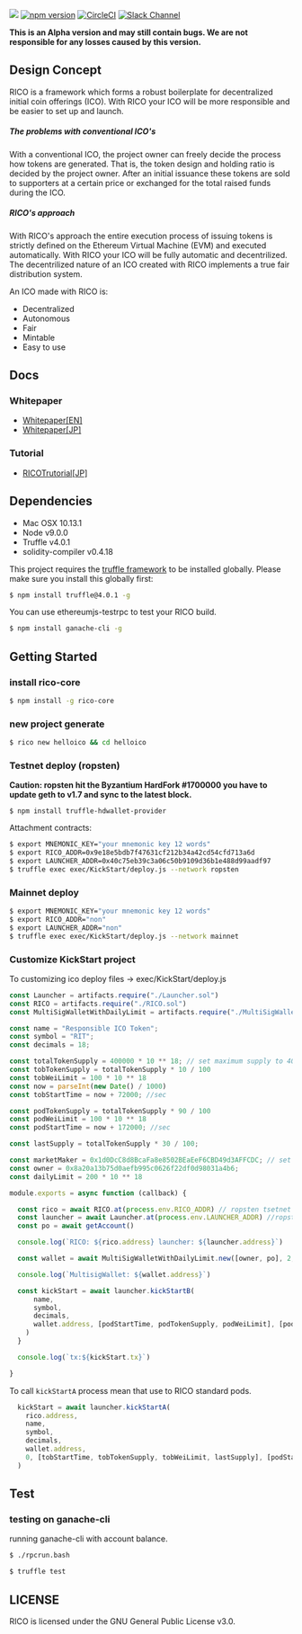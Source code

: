 ![](https://dri.network/static/images/rico-banner.png)
[![npm version](https://badge.fury.io/js/rico-core.svg)](https://badge.fury.io/js/rico-core)
[![CircleCI](https://circleci.com/gh/DRI-network/RICO/tree/master.svg?style=shield)](https://circleci.com/gh/DRI-project/RICO/tree/master)
[![Slack Channel](https://dri-slack.now.sh/badge.svg)](https://dri-slack.now.sh/)

**This is an Alpha version and may still contain bugs. We are not responsible for any losses caused by this version.**

## Design Concept

RICO is a framework which forms a robust boilerplate for decentralized initial coin offerings (ICO). With RICO your ICO will be more responsible and be easier to set up and launch.

##### The problems with conventional ICO's

With a conventional ICO, the project owner can freely decide the process how tokens are generated. That is, the token design and holding ratio is decided by the project owner. After an initial issuance these tokens are sold to supporters at a certain price or exchanged for the total raised funds during the ICO.

##### RICO's approach

With RICO's approach the entire execution process of issuing tokens is strictly defined on the Ethereum Virtual Machine (EVM) and executed automatically. With RICO your ICO will be fully automatic and decentrilized. The decentrilized nature of an ICO created with RICO implements a true fair distribution system.

An ICO made with RICO is:
- Decentralized
- Autonomous
- Fair
- Mintable
- Easy to use

## Docs
### Whitepaper
- [Whitepaper[EN]](https://dri.network/static/RICO-whitepaper-en.pdf)
- [Whitepaper[JP]](https://dri.network/static/RICO-whitepaper.pdf)

### Tutorial
- [RICOTrutorial[JP]](https://scrapbox.io/DRI-community/RICO_Tutorial%EF%BC%88%E3%83%AA%E3%82%B3%E3%83%BC%E3%81%AE%E3%83%81%E3%83%A5%E3%83%BC%E3%83%88%E3%83%AA%E3%82%A2%E3%83%AB%EF%BC%89)


## Dependencies

- Mac OSX 10.13.1
- Node v9.0.0
- Truffle v4.0.1
- solidity-compiler v0.4.18

This project requires the [truffle framework](http://truffleframework.com/) to be installed globally. Please make sure you install this globally first:
```bash
$ npm install truffle@4.0.1 -g 
```
You can use ethereumjs-testrpc to test your RICO build.
```bash
$ npm install ganache-cli -g
```

## Getting Started 

### install rico-core
```bash
$ npm install -g rico-core
```

### new project generate
```bash
$ rico new helloico && cd helloico 
```

### Testnet deploy (ropsten)

**Caution: ropsten hit the Byzantium HardFork #1700000 you have to update geth to v1.7 and sync to the latest block.**

```
$ npm install truffle-hdwallet-provider
```
Attachment contracts:
```bash
$ export MNEMONIC_KEY="your mnemonic key 12 words" 
$ export RICO_ADDR=0x9e18e5bdb7f47631cf212b34a42cd54cfd713a6d
$ export LAUNCHER_ADDR=0x40c75eb39c3a06c50b9109d36b1e488d99aadf97
$ truffle exec exec/KickStart/deploy.js --network ropsten
``` 

### Mainnet deploy

```bash
$ export MNEMONIC_KEY="your mnemonic key 12 words" 
$ export RICO_ADDR="non"
$ export LAUNCHER_ADDR="non"
$ truffle exec exec/KickStart/deploy.js --network mainnet
``` 

### Customize KickStart project

To customizing ico deploy files -> exec/KickStart/deploy.js
```js
const Launcher = artifacts.require("./Launcher.sol")
const RICO = artifacts.require("./RICO.sol")
const MultiSigWalletWithDailyLimit = artifacts.require("./MultiSigWalletWithDailyLimit.sol")

const name = "Responsible ICO Token";
const symbol = "RIT";
const decimals = 18;

const totalTokenSupply = 400000 * 10 ** 18; // set maximum supply to 400,000.
const tobTokenSupply = totalTokenSupply * 10 / 100
const tobWeiLimit = 100 * 10 ** 18
const now = parseInt(new Date() / 1000)
const tobStartTime = now + 72000; //sec

const podTokenSupply = totalTokenSupply * 90 / 100
const podWeiLimit = 100 * 10 ** 18
const podStartTime = now + 172000; //sec

const lastSupply = totalTokenSupply * 30 / 100;

const marketMaker = 0x1d0DcC8d8BcaFa8e8502BEaEeF6CBD49d3AFFCDC; // set first market maker's address 
const owner = 0x8a20a13b75d0aefb995c0626f22df0d98031a4b6;
const dailyLimit = 200 * 10 ** 18

module.exports = async function (callback) {

  const rico = await RICO.at(process.env.RICO_ADDR) // ropsten tsetnet
  const launcher = await Launcher.at(process.env.LAUNCHER_ADDR) //ropsten testnet
  const po = await getAccount()

  console.log(`RICO: ${rico.address} launcher: ${launcher.address}`)

  const wallet = await MultiSigWalletWithDailyLimit.new([owner, po], 2, dailyLimit)

  console.log(`MultisigWallet: ${wallet.address}`)

  const kickStart = await launcher.kickStartB(
      name,
      symbol,
      decimals,
      wallet.address, [podStartTime, podTokenSupply, podWeiLimit], [podTokenSupply / 2, podStartTime + 78000]
    )
  }

  console.log(`tx:${kickStart.tx}`)

}

```

To call  `kickStartA` process mean that use to RICO standard pods.
```js
  kickStart = await launcher.kickStartA(
    rico.address,
    name,
    symbol,
    decimals,
    wallet.address,
    0, [tobStartTime, tobTokenSupply, tobWeiLimit, lastSupply], [podStartTime, podTokenSupply, podWeiLimit], [po, owner], [marketMaker]
  )
```

## Test 

### testing on ganache-cli

running ganache-cli with account balance.

```bash
$ ./rpcrun.bash
```

```bash
$ truffle test 
```

## LICENSE
RICO is licensed under the GNU General Public License v3.0.